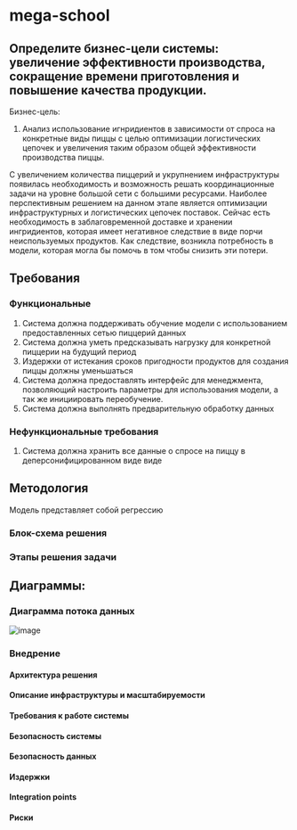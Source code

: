 # mega-school


## Определите бизнес-цели системы: увеличение эффективности производства, сокращение времени приготовления и повышение качества продукции.

Бизнес-цель:
1. Анализ использование игнридиентов в зависимости от спроса на конкретные виды пиццы с целью оптимизации логистических цепочек и увеличения таким образом общей эффективности производства пиццы.

С увеличением количества пиццерий и укрупнением инфраструктуры появилась необходимость и возможность решать координационные задачи на уровне большой сети с большими ресурсами. 
Наиболее перспективным решением на данном этапе является оптимизации инфраструктурных и логистических цепочек поставок. Сейчас есть необходимость в заблаговременной доставке и хранении ингридиентов, которая имеет негативное следствие в виде порчи неиспользуемых продуктов. Как следствие, возникла потребность в модели, которая могла бы помочь в том чтобы снизить эти потери. 


## Требования

### Функциональные

1. Система должна поддерживать обучение модели с использованием предоставленных сетью пиццерий данных
2. Система должна уметь предсказывать нагрузку для конкретной пиццерии на будущий период
3. Издержки от истекания сроков пригодности продуктов для создания пиццы должны уменьшаться
4. Система должна предоставлять интерфейс для менеджмента, позволяющий настроить параметры для использования модели, а так же инициировать переобучение.
5. Система должна выполнять предварительную обработку данных


### Нефункциональные требования

1. Система должна хранить все данные о спросе на пиццу в деперсонифицированном виде виде

## Методология 

Модель представляет собой регрессию

### Блок-схема решения  


### Этапы решения задачи

## Диаграммы:

### Диаграмма потока данных

![image](https://github.com/rkrisanoff/mega-school/assets/87571811/f30fe76a-e93e-4294-8deb-247303d67cad)


### Внедрение  
  
#### Архитектура решения   
  
  
#### Описание инфраструктуры и масштабируемости 
    
#### Требования к работе системы  
  
  
#### Безопасность системы  
  
  
#### Безопасность данных   
  
  
#### Издержки  
  
  
#### Integration points  
  
#### Риски  

